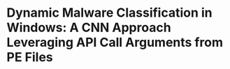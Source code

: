 # Dynamic Malware Classification in Windows: A CNN Approach Leveraging API Call Arguments from PE Files
